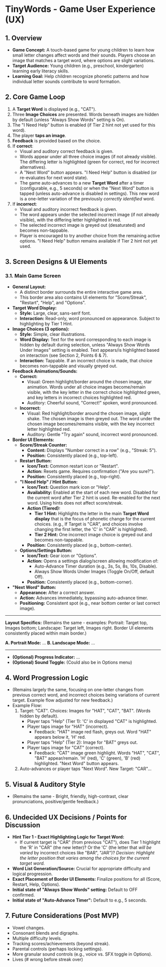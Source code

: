 # TinyWords - Game User Experience (UX)

## 1. Overview

*   **Game Concept:** A touch-based game for young children to learn how small letter changes affect words and their sounds. Players choose an image that matches a target word, where options are slight variations.
*   **Target Audience:** Young children (e.g., preschool, kindergarten) learning early literacy skills.
*   **Learning Goal:** Help children recognize phonetic patterns and how individual letter sounds contribute to word formation.

## 2. Core Game Loop

1.  A **Target Word** is displayed (e.g., "CAT").
2.  Three **Image Choices** are presented. Words beneath images are hidden by default (unless "Always Show Words" setting is On).
3.  The "I Need Help" button is enabled (if Tier 2 hint not yet used for this word).
4.  The player **taps an image**.
5.  **Feedback** is provided based on the choice.
6.  If **correct**:
    *   Visual and auditory correct feedback is given.
    *   Words appear under all three choice images (if not already visible). The differing letter is highlighted (green for correct, red for incorrect alternatives).
    *   A "Next Word" button appears. "I Need Help" button is disabled (or re-evaluates for next word state).
    *   The game auto-advances to a new **Target Word** after a timer (configurable, e.g., 5 seconds) or when the "Next Word" button is tapped (unless auto-advance is disabled in settings). This new word is a one-letter variation of the previously *correctly identified* word.
7.  If **incorrect**:
    *   Visual and auditory incorrect feedback is given.
    *   The word appears under the selected incorrect image (if not already visible), with the differing letter highlighted in red.
    *   The selected incorrect image is greyed out (desaturated) and becomes non-tappable.
    *   Player is encouraged to try another choice from the remaining active options. "I Need Help" button remains available if Tier 2 hint not yet used.

## 3. Screen Designs & UI Elements

### 3.1. Main Game Screen

*   **General Layout:**
    *   A distinct border surrounds the entire interactive game area.
    *   This border area also contains UI elements for "Score/Streak", "Restart", "Help", and "Options".
*   **Target Word Display:**
    *   **Style:** Large, clear, sans-serif font.
    *   **Interaction:** Read-only, word pronounced on appearance. Subject to highlighting by Tier 1 Hint.
*   **Image Choices (3 options):**
    *   **Style:** Simple, clear illustrations.
    *   **Word Display:** Text for the word corresponding to each image is hidden by default during selection, unless "Always Show Words Under Images" setting is enabled. Text appears/is highlighted based on interaction (see Section 2, Points 6 & 7).
    *   **Interaction:** Tappable. If an incorrect choice is made, that choice becomes non-tappable and visually greyed out.
*   **Feedback Animations/Sounds:**
    *   **Correct:**
        *   Visual: Green highlight/border around the chosen image, star animation. Words under all choice images become/remain visible, with the key letter in the correct choice highlighted green, and key letters in incorrect choices highlighted red.
        *   Auditory: Cheerful sound, "Correct!" spoken, word pronounced.
    *   **Incorrect:**
        *   Visual: Red highlight/border around the chosen image, slight shake. The chosen image is then greyed out. The word under the chosen image becomes/remains visible, with the key incorrect letter highlighted red.
        *   Auditory: Gentle "Try again" sound, incorrect word pronounced.
*   **Border UI Elements:**
    *   **Score/Streak Counter:**
        *   **Content:** Displays "Number correct in a row" (e.g., "Streak: 5").
        *   **Position:** Consistently placed (e.g., top-left).
    *   **Restart Button:**
        *   **Icon/Text:** Common restart icon or "Restart".
        *   **Action:** Resets game. Requires confirmation ("Are you sure?").
        *   **Position:** Consistently placed (e.g., top-right).
    *   **"I Need Help" / Hint Button:**
        *   **Icon/Text:** Question mark icon or "Help".
        *   **Availability:** Enabled at the start of each new word. Disabled for the current word after Tier 2 hint is used. Re-enabled for the next word. Using hints does not affect score/streak.
        *   **Action (Tiered):**
            *   **Tier 1 Hint:** Highlights the letter in the main **Target Word display** that is the focus of phonetic change for the current choices. (e.g., If Target is "CAR", and choices involve changing the first letter, the 'C' in "CAR" is highlighted).
            *   **Tier 2 Hint:** One incorrect image choice is greyed out and becomes non-tappable.
        *   **Position:** Consistently placed (e.g., bottom-center).
    *   **Options/Settings Button:**
        *   **Icon/Text:** Gear icon or "Options".
        *   **Action:** Opens a settings dialog/screen allowing modification of:
            *   Auto-Advance Timer duration (e.g., 3s, 5s, 8s, 10s, Disable).
            *   Always Show Words Under Images (Toggle On/Off, default Off).
        *   **Position:** Consistently placed (e.g., bottom-corner).
*   **"Next Word" Button:**
    *   **Appearance:** After a correct answer.
    *   **Action:** Advances immediately, bypassing auto-advance timer.
    *   **Positioning:** Consistent spot (e.g., near bottom center or last correct image).

---

**Layout Specifics:** (Remains the same - examples: Portrait: Target top, Images bottom; Landscape: Target left, Images right. Border UI elements consistently placed within main border.)

**A. Portrait Mode:** ...
**B. Landscape Mode:** ...

---
*   **(Optional) Progress Indicator:** ...
*   **(Optional) Sound Toggle:** (Could also be in Options menu)

## 4. Word Progression Logic

*   (Remains largely the same, focusing on one-letter changes from previous correct word, and incorrect choices being variations of current target. Example flow adjusted for new feedback.)
*   Example Flow:
    1.  Target: "CAT". Choices: Images for "HAT", "CAT", "BAT". (Words hidden by default).
        *   Player taps "Help" (Tier 1): 'C' in displayed "CAT" is highlighted.
        *   Player taps image for "HAT" (incorrect).
            *   Feedback: "HAT" image red flash, greys out. Word "HAT" appears below it, 'H' red.
        *   Player taps "Help" (Tier 2): Image for "BAT" greys out.
        *   Player taps image for "CAT" (correct).
            *   Feedback: "CAT" image green highlight. Words "HAT", "CAT", "BAT" appear/remain. 'H' (red), 'C' (green), 'B' (red) highlighted. "Next Word" button appears.
    2.  Auto-advances or player taps "Next Word". New Target: "CAR"...

## 5. Visual & Auditory Style

*   (Remains the same - Bright, friendly, high-contrast, clear pronunciations, positive/gentle feedback.)

## 6. Undecided UX Decisions / Points for Discussion

*   **Hint Tier 1 - Exact Highlighting Logic for Target Word:**
    *   If current target is "CAR" (from previous "CAT"), does Tier 1 highlight the 'R' in "CAR" (the new letter)? Or the 'C' (the letter that *will be varied* by incorrect choices like "BAR", "JAR")? *Decision: Highlight the letter position that varies among the choices for the current target word.*
*   **Word List Generation/Source:** Crucial for appropriate difficulty and logical progression.
*   **Exact Placement of Border UI Elements:** Finalize positions for all (Score, Restart, Help, Options).
*   **Initial state of "Always Show Words" setting:** Default to OFF confirmed.
*   **Initial state of "Auto-Advance Timer":** Default to e.g., 5 seconds.

## 7. Future Considerations (Post MVP)

*   Vowel changes.
*   Consonant blends and digraphs.
*   Multiple difficulty levels.
*   Tracking scores/achievements (beyond streak).
*   Parental controls (perhaps locking settings).
*   More granular sound controls (e.g., voice vs. SFX toggle in Options).
*   Lives (# wrong before streak over)
